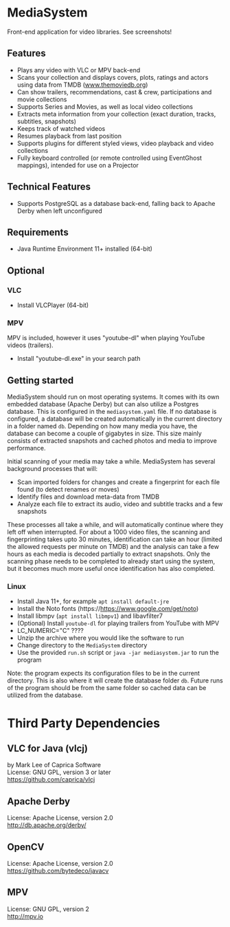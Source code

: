 MediaSystem
===========

Front-end application for video libraries.  See screenshots!

Features
--------
* Plays any video with VLC or MPV back-end
* Scans your collection and displays covers, plots, ratings and actors using data from TMDB (www.themoviedb.org)
* Can show trailers, recommendations, cast & crew, participations and movie collections
* Supports Series and Movies, as well as local video collections
* Extracts meta information from your collection (exact duration, tracks, subtitles, snapshots)
* Keeps track of watched videos
* Resumes playback from last position
* Supports plugins for different styled views, video playback and video collections
* Fully keyboard controlled (or remote controlled using EventGhost mappings), intended for use on a Projector

Technical Features
------------------
* Supports PostgreSQL as a database back-end, falling back to Apache Derby when left unconfigured

Requirements
------------
* Java Runtime Environment 11+ installed (64-bit)

Optional
--------
### VLC

* Install VLCPlayer (64-bit)

### MPV

MPV is included, however it uses "youtube-dl" when playing YouTube videos (trailers).

* Install "youtube-dl.exe" in your search path

Getting started
---------------

MediaSystem should run on most operating systems.  It comes with its own embedded database 
(Apache Derby) but can also utilize a Postgres database.  This is configured in the 
`mediasystem.yaml` file.  If no database is configured, a database will be created automatically 
in the current directory in a folder named `db`.  Depending on how many media you have, 
the database can become a couple of gigabytes in size.  This size mainly consists of 
extracted snapshots and cached photos and media to improve performance.

Initial scanning of your media may take a while.  MediaSystem has several background 
processes that will:

* Scan imported folders for changes and create a fingerprint for each file found (to detect renames or moves)
* Identify files and download meta-data from TMDB
* Analyze each file to extract its audio, video and subtitle tracks and a few snapshots

These processes all take a while, and will automatically continue where they left off when 
interrupted.  For about a 1000 video files, the scanning and fingerprinting takes upto 
30 minutes, identification can take an hour (limited the allowed requests per minute 
on TMDB) and the analysis can take a few hours as each media is decoded partially to 
extract snapshots.  Only the scanning phase needs to be completed to already start using
the system, but it becomes much more useful once identification has also completed.

### Linux

* Install Java 11+, for example `apt install default-jre`
* Install the Noto fonts (https://https://www.google.com/get/noto)
* Install libmpv (`apt install libmpv1`) and libavfilter7
* (Optional) Install `youtube-dl` for playing trailers from YouTube with MPV
* LC_NUMERIC="C" ????
* Unzip the archive where you would like the software to run
* Change directory to the `MediaSystem` directory
* Use the provided `run.sh` script or `java -jar mediasystem.jar` to run the program

Note: the program expects its configuration files to be in the current directory.  This 
is also where it will create the database folder `db`.  Future runs of the program should
be from the same folder so cached data can be utilized from the database.

Third Party Dependencies
========================

VLC for Java (vlcj)
------------------
by Mark Lee of Caprica Software  
License: GNU GPL, version 3 or later  
https://github.com/caprica/vlcj

Apache Derby
------------
License: Apache License, version 2.0  
http://db.apache.org/derby/

OpenCV
------
License: Apache License, version 2.0  
https://github.com/bytedeco/javacv

MPV
---
License: GNU GPL, version 2  
http://mpv.io
